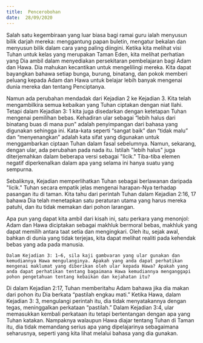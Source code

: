 ```yaml
---
title:  Pencerobohan
date:  28/09/2020
---
```


Salah satu kegembiraan yang luar biasa bagi ramai guru ialah menyusun bilik darjah mereka: menggantung papan buletin, mengatur bekalan dan menyusun bilik dalam cara yang paling diingini. Ketika kita melihat visi Tuhan untuk kelas yang merupakan Taman Eden, kita melihat perhatian yang Dia ambil dalam menyediakan persekitaran pembelajaran bagi Adam dan Hawa. Dia mahukan kecantikan untuk mengelilingi mereka. Kita dapat bayangkan bahawa setiap bunga, burung, binatang, dan pokok memberi peluang kepada Adam dan Hawa untuk belajar lebih banyak mengenai dunia mereka dan tentang Penciptanya.

Namun ada perubahan mendadak dari Kejadian 2 ke Kejadian 3. Kita telah mengambilkira semua kebaikan yang Tuhan ciptakan dengan niat Ilahi. Tetapi dalam Kejadian 3: 1 kita juga disedarkan dengan ketetapan Tuhan mengenai pemilihan bebas. Kehadiran ular sebagai “lebih halus dari binatang buas di mana pun" adalah penyimpangan dari bahasa yang digunakan sehingga ini. Kata-kata seperti “sangat baik” dan “tidak malu” dan “menyenangkan” adalah kata sifat yang digunakan untuk menggambarkan ciptaan Tuhan dalam fasal sebelumnya. Namun, sekarang, dengan ular, ada perubahan pada nada itu. Istilah "lebih halus" juga diterjemahkan dalam beberapa versi sebagai "licik." Tiba-tiba elemen negatif diperkenalkan dalam apa yang selama ini hanya suatu yang sempurna.

Sebaliknya, Kejadian memperlihatkan Tuhan sebagai berlawanan daripada "licik." Tuhan secara empatik jelas mengenai harapan-Nya terhadap pasangan itu di taman. Kita tahu dari perintah Tuhan dalam Kejadian 2:16, 17 bahawa Dia telah menetapkan satu peraturan utama yang harus mereka patuhi, dan itu tidak memakan dari pohon larangan.

Apa pun yang dapat kita ambil dari kisah ini, satu perkara yang menonjol: Adam dan Hawa diciptakan sebagai makhluk bermoral bebas, makhluk yang dapat memilih antara taat setia dan mengingkari. Oleh itu, sejak awal, bahkan di dunia yang tidak terjejas, kita dapat melihat realiti pada kehendak bebas yang ada pada manusia.

`Dalam Kejadian 3: 1–6, sila kaji gambvaran yang ular gunakan dan kemudiannya Hawa mengulanginya. Apakah yang anda dapat perhatikan mengenai maklumat yang diberikan oleh ular kepada Hawa? Apakah yang anda dapat perhatikan tentang bagaimana Hawa kemudiannya menganggapi pohon pengetahuan tentang kebaikan dan kejahatan itu?`

Di dalam Kejadian 2:17, Tuhan memberitahu Adam bahawa jika dia makan dari pohon itu Dia berkata “pastilah engkau mati.” Ketika Hawa, dalam Kejadian 3: 3, mengulangi perintah itu, dia tidak menyatakannya dengan tegas, meninggalkan perkataan “pastilah.” Dalam Kejadian 3:4, ular memasukkan kembali perkataan itu tetapi bertentangan dengan apa yang Tuhan katakan. Nampaknya walaupun Hawa diajar tentang Tuhan di Taman itu, dia tidak memandang serius apa yang dipelajarinya sebagaimana seharusnya, seperti yang kita lihat melalui bahasa yang dia gunakan.